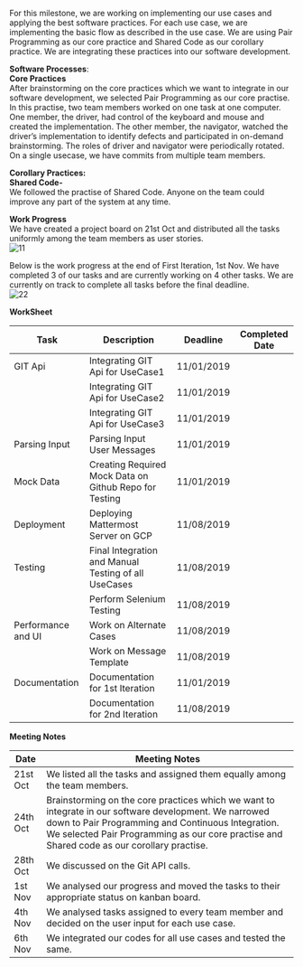 For this milestone, we are working on implementing our use cases and applying the best software practices. For each use case, we are implementing the basic flow as described in the use case. We are using Pair Programming as our core practice and Shared Code as our corollary practice. We are integrating these practices into our software development.

**Software Processes**:  
**Core Practices**  
After brainstorming on the core practices which we want to integrate in our software development, we selected Pair Programming as our core practise. In this practise, two team members worked on one task at one computer. One member, the driver, had control of the keyboard and mouse and created the implementation. The other member, the navigator, watched the driver’s implementation to identify defects and participated in on-demand brainstorming. The roles of driver and navigator were periodically rotated. On a single usecase, we have commits from multiple team members.

**Corollary Practices:**  
**Shared Code-**  
We followed the practise of Shared Code. Anyone on the team could improve any part of the system at any time. 

**Work Progress**  
We have created a project board on 21st Oct and distributed all the tasks uniformly among the team members as user stories.  
![11](https://media.github.ncsu.edu/user/13106/files/c0ec8a00-fd02-11e9-86e6-002998dc2100)

Below is the work progress at the end of First Iteration,  1st Nov. We have completed 3 of our tasks and are currently working on 4 other tasks. We are currently on track to complete all tasks before the final deadline.  
![22](https://media.github.ncsu.edu/user/13106/files/fd1fea80-fd02-11e9-9c47-52f4c3be3758)



**WorkSheet**

| Task | Description | Deadline | Completed Date
| --- | --- | --- | --- |
| GIT Api      | Integrating GIT Api for UseCase1 | 11/01/2019| |
|              | Integrating GIT Api for UseCase2 | 11/01/2019| |
|              | Integrating GIT Api for UseCase3 | 11/01/2019| |
| Parsing Input| Parsing Input User Messages | 11/01/2019| | 
| Mock Data    | Creating Required Mock Data on Github Repo for Testing| 11/01/2019| | 
| Deployment   | Deploying Mattermost Server on GCP | 11/08/2019| |
| Testing      | Final Integration and Manual Testing of all UseCases | 11/08/2019 |
|              | Perform Selenium Testing | 11/08/2019| |
| Performance and UI|  Work on Alternate Cases  |11/08/2019| |
|                    | Work on Message Template |11/08/2019| |
| Documentation| Documentation for 1st Iteration |11/01/2019 |
|              | Documentation for 2nd Iteration |11/08/2019 |


**Meeting Notes**  

| Date | Meeting Notes
| --- | --- |  
| 21st Oct| We listed all the tasks and assigned them equally among  the team members.|  
| 24th Oct| Brainstorming on the core practices which we want to integrate in our software development. We narrowed down to Pair Programming and Continuous Integration. We selected Pair Programming as our core practise and Shared code as our corollary practise. | 
| 28th Oct| We discussed on the Git API calls.| 
| 1st Nov| We analysed our progress and moved the tasks to their appropriate status on kanban board.| 
| 4th Nov| We analysed tasks assigned to every team member and decided on the user input for each use case.| 
| 6th Nov| We integrated our codes for all use cases and tested the same.| 



